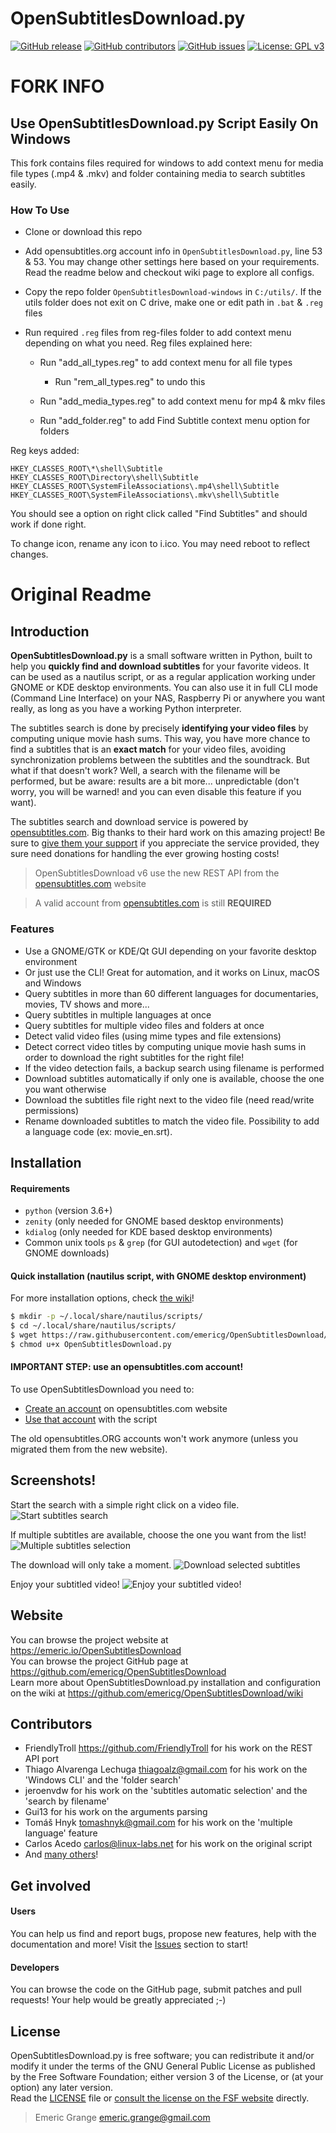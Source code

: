 OpenSubtitlesDownload.py
========================

[![GitHub release](https://img.shields.io/github/release/emericg/OpenSubtitlesDownload.svg?style=flat-square)](https://github.com/emericg/OpenSubtitlesDownload/releases)
[![GitHub contributors](https://img.shields.io/github/contributors/emericg/OpenSubtitlesDownload.svg?style=flat-square)](https://github.com/emericg/OpenSubtitlesDownload/graphs/contributors)
[![GitHub issues](https://img.shields.io/github/issues/emericg/OpenSubtitlesDownload.svg?style=flat-square)](https://github.com/emericg/OpenSubtitlesDownload/issues)
[![License: GPL v3](https://img.shields.io/badge/license-GPL%20v3-brightgreen.svg?style=flat-square)](https://www.gnu.org/licenses/gpl-3.0)

# FORK INFO

## Use OpenSubtitlesDownload.py Script Easily On Windows

This fork contains files required for windows to add context menu for media file types (.mp4 & .mkv) and folder containing media to search subtitles easily.

### How To Use

- Clone or download this repo
- Add opensubtitles.org account info in `OpenSubtitlesDownload.py`, line 53 & 53. You may change other settings here based on your requirements. Read the readme below and checkout wiki page to explore all configs.
- Copy the repo folder `OpenSubtitlesDownload-windows` in `C:/utils/`. If the utils folder does not exit on C drive, make one or edit path in `.bat` & `.reg` files
- Run required `.reg` files from reg-files folder to add context menu depending on what you need. Reg files explained here:

    - Run "add_all_types.reg" to add context menu for all file types

        - Run "rem_all_types.reg" to undo this

    - Run "add_media_types.reg" to add context menu for mp4 & mkv files

    - Run "add_folder.reg" to add Find Subtitle context menu option for folders

Reg keys added:
```
HKEY_CLASSES_ROOT\*\shell\Subtitle
HKEY_CLASSES_ROOT\Directory\shell\Subtitle
HKEY_CLASSES_ROOT\SystemFileAssociations\.mp4\shell\Subtitle
HKEY_CLASSES_ROOT\SystemFileAssociations\.mkv\shell\Subtitle
```

You should see a option on right click called "Find Subtitles" and should work if done right.

To change icon, rename any icon to i.ico. You may need reboot to reflect changes.

# Original Readme

## Introduction

**OpenSubtitlesDownload.py** is a small software written in Python, built to help you **quickly find and download subtitles** for your favorite videos. It can be used as a nautilus script, or as a regular application working under GNOME or KDE desktop environments. You can also use it in full CLI mode (Command Line Interface) on your NAS, Raspberry Pi or anywhere you want really, as long as you have a working Python interpreter.

The subtitles search is done by precisely **identifying your video files** by computing unique movie hash sums. This way, you have more chance to find a subtitles that is an **exact match** for your video files, avoiding synchronization problems between the subtitles and the soundtrack. But what if that doesn't work? Well, a search with the filename will be performed, but be aware: results are a bit more... unpredictable (don't worry, you will be warned! and you can even disable this feature if you want).

The subtitles search and download service is powered by [opensubtitles.com](https://www.opensubtitles.com). Big thanks to their hard work on this amazing project! Be sure to [give them your support](https://www.opensubtitles.com/en/users/vip) if you appreciate the service provided, they sure need donations for handling the ever growing hosting costs!

> OpenSubtitlesDownload v6 use the new REST API from the [opensubtitles.com](https://www.opensubtitles.com) website

> A valid account from [opensubtitles.com](https://www.opensubtitles.com) is still **REQUIRED**

### Features

- Use a GNOME/GTK or KDE/Qt GUI depending on your favorite desktop environment
- Or just use the CLI! Great for automation, and it works on Linux, macOS and Windows
- Query subtitles in more than 60 different languages for documentaries, movies, TV shows and more...
- Query subtitles in multiple languages at once
- Query subtitles for multiple video files and folders at once
- Detect valid video files (using mime types and file extensions)
- Detect correct video titles by computing unique movie hash sums in order to download the right subtitles for the right file!
- If the video detection fails, a backup search using filename is performed
- Download subtitles automatically if only one is available, choose the one you want otherwise
- Download the subtitles file right next to the video file (need read/write permissions)
- Rename downloaded subtitles to match the video file. Possibility to add a language code (ex: movie_en.srt).

## Installation

#### Requirements

- `python` (version 3.6+)
- `zenity` (only needed for GNOME based desktop environments)
- `kdialog` (only needed for KDE based desktop environments)
- Common unix tools `ps` & `grep` (for GUI autodetection) and `wget` (for GNOME downloads)

#### Quick installation (nautilus script, with GNOME desktop environment)

For more installation options, check [the wiki](https://github.com/emericg/OpenSubtitlesDownload/wiki#installation-1)!

```bash
$ mkdir -p ~/.local/share/nautilus/scripts/
$ cd ~/.local/share/nautilus/scripts/
$ wget https://raw.githubusercontent.com/emericg/OpenSubtitlesDownload/master/OpenSubtitlesDownload.py
$ chmod u+x OpenSubtitlesDownload.py
```

#### IMPORTANT STEP: use an opensubtitles.com account!

To use OpenSubtitlesDownload you need to:

- [Create an account](https://www.opensubtitles.com/) on opensubtitles.com website
- [Use that account](https://github.com/emericg/OpenSubtitlesDownload/wiki/Adjust-settings#log-in-with-a-registered-user) with the script

The old opensubtitles.ORG accounts won't work anymore (unless you migrated them from the new website).

## Screenshots!

Start the search with a simple right click on a video file.
![Start subtitles search](https://i.imgur.com/gO02lb5.png)

If multiple subtitles are available, choose the one you want from the list!
![Multiple subtitles selection](https://i.imgur.com/v6C9QP4.png)

The download will only take a moment.
![Download selected subtitles](https://i.imgur.com/CI99lyx.png)

Enjoy your subtitled video!
![Enjoy your subtitled video!](https://i.imgur.com/9KKvISR.jpg)

## Website

You can browse the project website at <https://emeric.io/OpenSubtitlesDownload>  
You can browse the project GitHub page at <https://github.com/emericg/OpenSubtitlesDownload>  
Learn more about OpenSubtitlesDownload.py installation and configuration on the wiki at <https://github.com/emericg/OpenSubtitlesDownload/wiki>  

## Contributors

- FriendlyTroll <https://github.com/FriendlyTroll> for his work on the REST API port
- Thiago Alvarenga Lechuga <thiagoalz@gmail.com> for his work on the 'Windows CLI' and the 'folder search'
- jeroenvdw for his work on the 'subtitles automatic selection' and the 'search by filename'
- Gui13 for his work on the arguments parsing
- Tomáš Hnyk <tomashnyk@gmail.com> for his work on the 'multiple language' feature
- Carlos Acedo <carlos@linux-labs.net> for his work on the original script
- And [many others](https://github.com/emericg/OpenSubtitlesDownload/graphs/contributors)!

## Get involved

#### Users
You can help us find and report bugs, propose new features, help with the documentation and more! Visit the [Issues](https://github.com/emericg/OpenSubtitlesDownload/issues) section to start!

#### Developers
You can browse the code on the GitHub page, submit patches and pull requests! Your help would be greatly appreciated ;-)

## License

OpenSubtitlesDownload.py is free software; you can redistribute it and/or modify it under the terms of the GNU General Public License as published by the Free Software Foundation; either version 3 of the License, or (at your option) any later version.  
Read the [LICENSE](LICENSE.md) file or [consult the license on the FSF website](https://www.gnu.org/licenses/gpl-3.0.txt) directly.

> Emeric Grange <emeric.grange@gmail.com>
